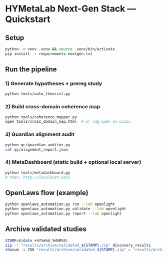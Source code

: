 # HYMetaLab Next-Gen Stack — Quickstart

## Setup
```bash
python -m venv .venv && source .venv/bin/activate
pip install -r requirements-nextgen.txt
```

## Run the pipeline

### 1) Generate hypotheses + prereg study
```bash
python tools/auto_theorist.py
```

### 2) Build cross-domain coherence map
```bash
python tools/coherence_mapper.py
open tools/cross_domain_map.html  # or xdg-open on Linux
```

### 3) Guardian alignment audit
```bash
python qc/guardian_auditor.py
cat qc/alignment_report.json
```

### 4) MetaDashboard (static build + optional local server)
```bash
python tools/metadashboard.py
# then: http://localhost:5055
```

## OpenLaws flow (example)
```bash
python openlaws_automation.py run --lab openlight
python openlaws_automation.py validate --lab openlight
python openlaws_automation.py report --lab openlight
```

## Archive validated studies
```bash
STAMP=$(date +%Y%m%d_%H%M%S)
zip -r "results/archive/validated_${STAMP}.zip" discovery_results
shasum -a 256 "results/archive/validated_${STAMP}.zip" > "results/archive/validated_${STAMP}.sha256"
```

